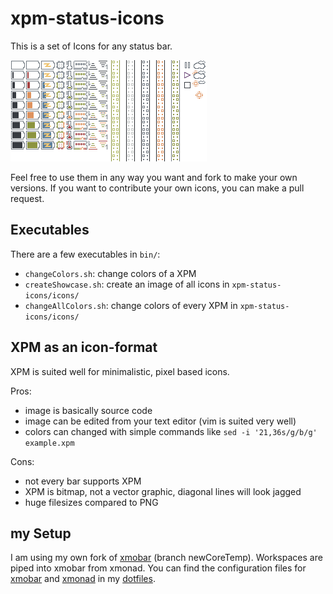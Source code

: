 # xpm-status-icons
This is a set of Icons for any status bar.

![showcase-12-07-19](https://raw.githubusercontent.com/jumper149/data/master/xpm-status-icons/showcase.png)

Feel free to use them in any way you want and fork to make your own versions.
If you want to contribute your own icons, you can make a pull request.

## Executables
There are a few executables in `bin/`:
- `changeColors.sh`:  change colors of a XPM
- `createShowcase.sh`: create an image of all icons in `xpm-status-icons/icons/`
- `changeAllColors.sh`: change colors of every XPM in `xpm-status-icons/icons/`

## XPM as an icon-format
XPM is suited well for minimalistic, pixel based icons.

Pros:
- image is basically source code
- image can be edited from your text editor (vim is suited very well)
- colors can changed with simple commands like `sed -i '21,36s/g/b/g' example.xpm`

Cons:
- not every bar supports XPM
- XPM is bitmap, not a vector graphic, diagonal lines will look jagged
- huge filesizes compared to PNG

## my Setup
I am using my own fork of [xmobar](https://github.com/jumper149/xmobar/tree/newCoreTemp) (branch newCoreTemp).
Workspaces are piped into xmobar from xmonad.
You can find the configuration files for [xmobar](https://github.com/jumper149/dotfiles/blob/master/.xmobar/xmobarrc) and [xmonad](https://github.com/jumper149/dotfiles/blob/master/.xmonad/xmonad.hs) in my [dotfiles](https://github.com/jumper149/dotfiles).
